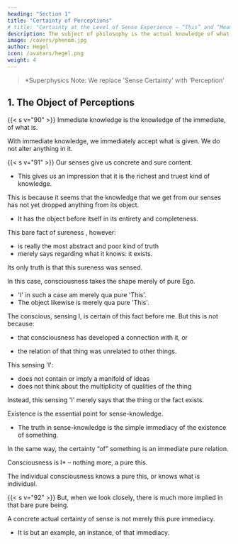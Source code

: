 ```yaml
---
heading: "Section 1"
title: "Certainty of Perceptions"
# title: "Certainty at the Level of Sense Experience – “This” and “Meaning"
description: The subject of philosophy is the actual knowledge of what truly is
image: /covers/phenom.jpg
author: Hegel
icon: /avatars/hegel.png
weight: 4
---
```


<!-- – A – CONSCIOUSNESS (1) -->

> *Superphysics Note: We replace 'Sense Certainty' with 'Perception'


## 1. The Object of Perceptions 
<!-- Sense Certainty -->

{{< s v="90" >}} Immediate knowledge is the knowledge of the immediate, of what is.

<!-- The knowledge, which is at the start or immediately our object, can be nothing else than just that which is  -->

With immediate knowledge, we immediately accept what is given. We do not alter anything in it.  
<!-- as it is presented before us, and keeping mere apprehension (Auffassen) free from conceptual comprehension (Begreifen). -->


{{< s v="91" >}} Our senses give us concrete and sure content. 
- This gives us an impression that it is the richest and truest kind of knowledge. 

<!-- , to be even a knowledge of endless wealth – a wealth to which we can as little find any limit when we traverse its extent in space and time, where that content is presented before us, as when we take a fragment out of the abundance it offers us and by dividing and dividing seek to penetrate its intent.  -->

<!-- This is because it seems that sensory knowledge has not yet dropped anything from the object.  -->
This is because it seems that the knowledge that we get from our senses has not yet dropped anything from its object. 
- It has the object before itself in its entirety and completeness.

This bare fact of sureness <!-- certainty -->, however:
- is really the most abstract and poor kind of truth
- merely says regarding what it knows: it exists.
<!-- is; -->

Its only truth is that this sureness was sensed.
<!-- contains solely the being of the fact it knows.  -->

In this case, consciousness takes the shape merely of pure Ego. 
<!-- , on its part, in the case of this form of certainty, -->
- 'I' in such a case am merely qua pure 'This'. 
- The object likewise is merely qua pure 'This'. 


The conscious, sensing I, is certain of this fact before me. But this is not because:
<!-- - I qua consciousness have developed myself in connection with it, or -->
- that consciousness has developed a connection with it, or
 <!-- and in manifold ways set thought to work about it, or  -->
- the relation of that thing was unrelated to other things.
<!-- - the fact, the thing and its distinct qualities, of which I am certain, lacked possible modes of relation and a variety of connections with other things. -->

<!-- Neither has anything to do with the truth sensuous certainty contains.  -->

<!-- Neither the I nor the thing has here the meaning of a manifold relation with a variety of other things, of mediation in a variety of ways.  -->

This sensing 'I':
- does not contain or imply a manifold of ideas
- does not think about the multiplicity of qualities of the thing

Instead, this sensing 'I' merely says that the thing or the fact exists. 


Existence is the essential point for sense-knowledge. 
- The truth in sense-knowledge is the simple immediacy of the existence of something. 

<!-- In the same way, the certainty qua relation, the certainty “of” something, is an immediate pure relation.  -->

In the same way, the certainty “of” something is an immediate pure relation. 

Consciousness is I* – nothing more, a pure this. 

<!-- > *Superphysics note: Here Kant confuses consciousness for identity and the ego -->


The individual consciousness knows a pure this, or knows what is individual.


{{< s v="92" >}} But, when we look closely, there is much more implied in that bare pure being. 
<!-- , which constitutes the kernel of this form of certainty. -->
<!-- , and is given out by it as its truth. -->

A concrete actual certainty of sense is not merely this pure immediacy.
- It is but an example, an instance, of that immediacy.

<!-- Amongst the innumerable distinctions that here come to light, we find in all cases  -->


